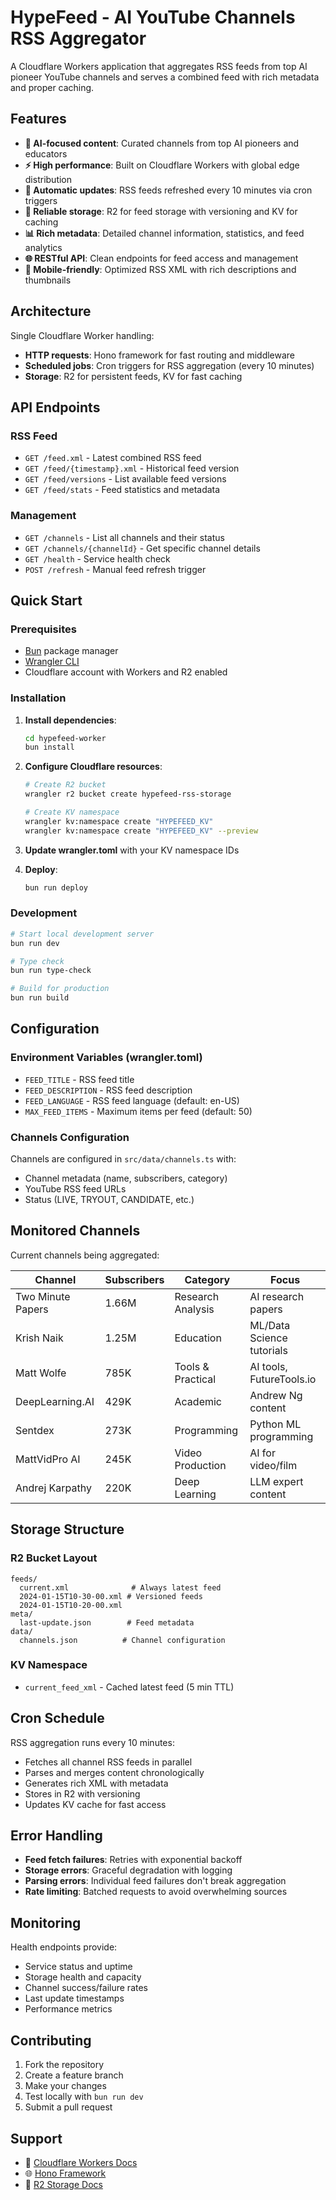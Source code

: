 # HypeFeed - AI YouTube Channels RSS Aggregator

A Cloudflare Workers application that aggregates RSS feeds from top AI pioneer YouTube channels and serves a combined feed with rich metadata and proper caching.

## Features

- **🤖 AI-focused content**: Curated channels from top AI pioneers and educators
- **⚡ High performance**: Built on Cloudflare Workers with global edge distribution
- **🔄 Automatic updates**: RSS feeds refreshed every 10 minutes via cron triggers
- **💾 Reliable storage**: R2 for feed storage with versioning and KV for caching
- **📊 Rich metadata**: Detailed channel information, statistics, and feed analytics
- **🌐 RESTful API**: Clean endpoints for feed access and management
- **📱 Mobile-friendly**: Optimized RSS XML with rich descriptions and thumbnails

## Architecture

Single Cloudflare Worker handling:
- **HTTP requests**: Hono framework for fast routing and middleware
- **Scheduled jobs**: Cron triggers for RSS aggregation (every 10 minutes)
- **Storage**: R2 for persistent feeds, KV for fast caching

## API Endpoints

### RSS Feed
- `GET /feed.xml` - Latest combined RSS feed
- `GET /feed/{timestamp}.xml` - Historical feed version
- `GET /feed/versions` - List available feed versions
- `GET /feed/stats` - Feed statistics and metadata

### Management
- `GET /channels` - List all channels and their status
- `GET /channels/{channelId}` - Get specific channel details
- `GET /health` - Service health check
- `POST /refresh` - Manual feed refresh trigger

## Quick Start

### Prerequisites
- [Bun](https://bun.sh/) package manager
- [Wrangler CLI](https://developers.cloudflare.com/workers/wrangler/)
- Cloudflare account with Workers and R2 enabled

### Installation

1. **Install dependencies**:
   ```bash
   cd hypefeed-worker
   bun install
   ```

2. **Configure Cloudflare resources**:
   ```bash
   # Create R2 bucket
   wrangler r2 bucket create hypefeed-rss-storage

   # Create KV namespace
   wrangler kv:namespace create "HYPEFEED_KV"
   wrangler kv:namespace create "HYPEFEED_KV" --preview
   ```

3. **Update wrangler.toml** with your KV namespace IDs

4. **Deploy**:
   ```bash
   bun run deploy
   ```

### Development

```bash
# Start local development server
bun run dev

# Type check
bun run type-check

# Build for production
bun run build
```

## Configuration

### Environment Variables (wrangler.toml)
- `FEED_TITLE` - RSS feed title
- `FEED_DESCRIPTION` - RSS feed description
- `FEED_LANGUAGE` - RSS feed language (default: en-US)
- `MAX_FEED_ITEMS` - Maximum items per feed (default: 50)

### Channels Configuration
Channels are configured in `src/data/channels.ts` with:
- Channel metadata (name, subscribers, category)
- YouTube RSS feed URLs
- Status (LIVE, TRYOUT, CANDIDATE, etc.)

## Monitored Channels

Current channels being aggregated:

| Channel | Subscribers | Category | Focus |
|---------|-------------|----------|--------|
| Two Minute Papers | 1.66M | Research Analysis | AI research papers |
| Krish Naik | 1.25M | Education | ML/Data Science tutorials |
| Matt Wolfe | 785K | Tools & Practical | AI tools, FutureTools.io |
| DeepLearning.AI | 429K | Academic | Andrew Ng content |
| Sentdex | 273K | Programming | Python ML programming |
| MattVidPro AI | 245K | Video Production | AI for video/film |
| Andrej Karpathy | 220K | Deep Learning | LLM expert content |

## Storage Structure

### R2 Bucket Layout
```
feeds/
  current.xml              # Always latest feed
  2024-01-15T10-30-00.xml # Versioned feeds
  2024-01-15T10-20-00.xml
meta/
  last-update.json        # Feed metadata
data/
  channels.json          # Channel configuration
```

### KV Namespace
- `current_feed_xml` - Cached latest feed (5 min TTL)

## Cron Schedule

RSS aggregation runs every 10 minutes:
- Fetches all channel RSS feeds in parallel
- Parses and merges content chronologically
- Generates rich XML with metadata
- Stores in R2 with versioning
- Updates KV cache for fast access

## Error Handling

- **Feed fetch failures**: Retries with exponential backoff
- **Storage errors**: Graceful degradation with logging
- **Parsing errors**: Individual feed failures don't break aggregation
- **Rate limiting**: Batched requests to avoid overwhelming sources

## Monitoring

Health endpoints provide:
- Service status and uptime
- Storage health and capacity
- Channel success/failure rates
- Last update timestamps
- Performance metrics

## Contributing

1. Fork the repository
2. Create a feature branch
3. Make your changes
4. Test locally with `bun run dev`
5. Submit a pull request

## Support

- 📖 [Cloudflare Workers Docs](https://developers.cloudflare.com/workers/)
- 🌐 [Hono Framework](https://hono.dev/)
- 💾 [R2 Storage Docs](https://developers.cloudflare.com/r2/)
